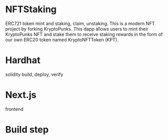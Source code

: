 # NFTStaking
ERC721 token mint and staking, claim, unstaking.
This is a modern NFT project by forking KryptoPunks. This dapp allows users to mint their KryptoPunks NFT and stake them to receive staking rewards in the form of our own ERC20 token named  KryptoNFTToken (KPT).

# Hardhat
solidity build, deploy, verify
# Next.js
frontend
# Build step
